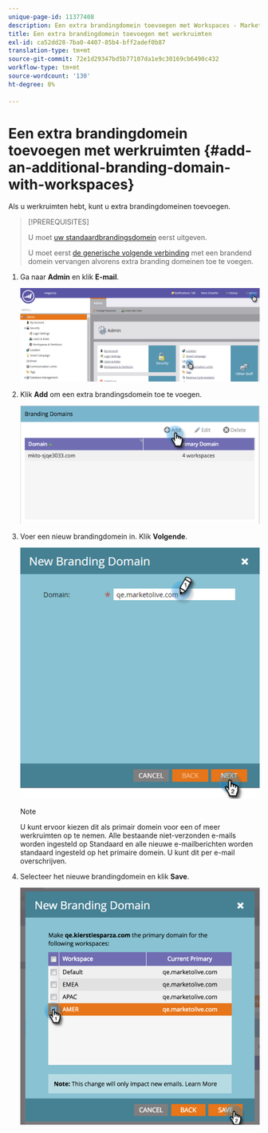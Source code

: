 ```yaml
---
unique-page-id: 11377408
description: Een extra brandingdomein toevoegen met Workspaces - Marketo Docs - Productdocumentatie
title: Een extra brandingdomein toevoegen met werkruimten
exl-id: ca52dd28-7ba0-4407-85b4-bff2adef0b87
translation-type: tm+mt
source-git-commit: 72e1d29347bd5b77107da1e9c30169cb6490c432
workflow-type: tm+mt
source-wordcount: '130'
ht-degree: 0%

---
```


# Een extra brandingdomein toevoegen met werkruimten {#add-an-additional-branding-domain-with-workspaces}

Als u werkruimten hebt, kunt u extra brandingdomeinen toevoegen.

>[!PREREQUISITES]
>
>U moet [uw standaardbrandingsdomein](/help/marketo/product-docs/administration/email-setup/add-multiple-branding-domains/edit-your-default-branding-domain.md) eerst uitgeven.
>
>U moet eerst [de generische volgende verbinding](/help/marketo/product-docs/administration/email-setup/add-multiple-branding-domains/edit-your-default-branding-domain-with-workspaces.md) met een brandend domein vervangen alvorens extra branding domeinen toe te voegen.

1. Ga naar **Admin** en klik **E-mail**.

   ![](assets/image2016-6-29-16-3a42-3a20.png)

1. Klik **Add** om een extra brandingsdomein toe te voegen.

   ![](assets/branding-domains-add-workspaces.png)

1. Voer een nieuw brandingdomein in. Klik **Volgende**.

   ![](assets/new-branding-domain-8-31.png)

   >[!NOTE]
   >
   >U kunt ervoor kiezen dit als primair domein voor een of meer werkruimten op te nemen. Alle bestaande niet-verzonden e-mails worden ingesteld op Standaard en alle nieuwe e-mailberichten worden standaard ingesteld op het primaire domein. U kunt dit per e-mail overschrijven.

1. Selecteer het nieuwe brandingdomein en klik **Save**.

   ![](assets/image2016-8-12-10-3a52-3a44.png)
